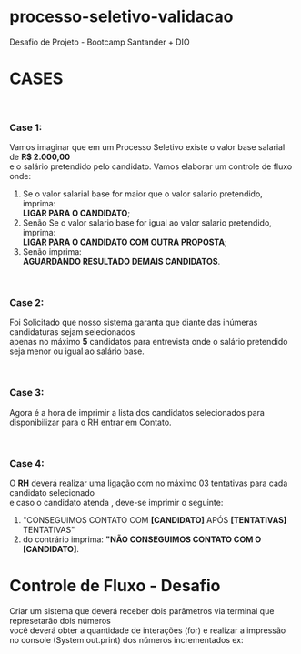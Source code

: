 # processo-seletivo-validacao
Desafio de Projeto - Bootcamp Santander + DIO

<h1>CASES</h1> <br>
<h3><b>Case</b> 1:</h3>

<p>
  Vamos imaginar que em um Processo Seletivo existe o valor base salarial de <b>R$ 2.000,00</b> <br>
  e o salário pretendido pelo candidato. Vamos elaborar um controle de fluxo onde:
</p>

<ol>
  <li>
    Se o valor salarial base for maior que o valor salario pretendido, imprima: <br>
    <b>LIGAR PARA O CANDIDATO</b>;
  </li>

  <li>
    Senão Se o valor salario base for igual ao valor salario pretendido, imprima: <br>
    <b>LIGAR PARA O CANDIDATO COM OUTRA PROPOSTA</b>;
  </li>
  <li>
    Senão imprima: <br>
    <b>AGUARDANDO RESULTADO DEMAIS CANDIDATOS</b>.
  </li>
</ol> <br>

<h3><b>Case</b> 2:</h3>

<p>
  Foi Solicitado que nosso sistema garanta que diante das inúmeras candidaturas sejam selecionados <br> 
  apenas no máximo <b>5</b> candidatos para entrevista onde o salário pretendido seja menor ou igual ao salário base.
</p>
<br>

<h3><b>Case</b> 3:</h3>

<p>
 Agora é a hora de imprimir a lista dos candidatos selecionados para disponibilizar para o RH entrar em Contato.
</p> <br>

<h3><b>Case</b> 4:</h3>
 <p>
 O <b>RH</b> deverá realizar uma ligação com no máximo 03 tentativas para cada candidato selecionado <br> e caso o candidato atenda , deve-se imprimir o seguinte: <br>
 </p>
 <ol>
   <li>
   "CONSEGUIMOS CONTATO COM <b>[CANDIDATO]</b> APÓS <b>[TENTATIVAS]</b> TENTATIVAS"
   </li>
   <li>
   do contrário imprima: <b>"NÃO CONSEGUIMOS CONTATO COM O [CANDIDATO]</b>.
   </li>
 </ol>

<h1>Controle de Fluxo - Desafio</h1>

<p>
Criar um sistema que deverá receber dois parâmetros via terminal que represetarão dois números <br>
você deverá obter a quantidade de interações (for) e realizar a impressão no console (System.out.print) dos números incrementados ex: <br>
</p>